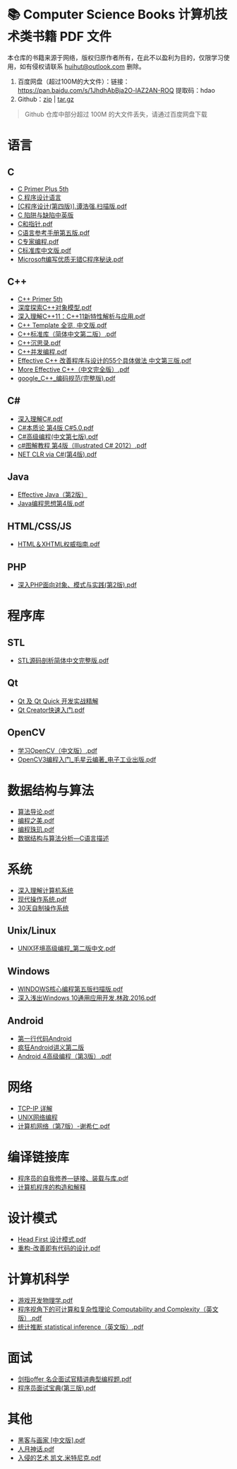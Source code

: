 # 📚 Computer Science Books 计算机技术类书籍 PDF 文件

本仓库的书籍来源于网络，版权归原作者所有，在此不以盈利为目的，仅限学习使用，如有侵权请联系 <huihut@outlook.com> 删除。

1. 百度网盘（超过100M的大文件）：链接：https://pan.baidu.com/s/1JhdhAbBja2O-lAZ2AN-ROQ 提取码：hdao     
3. Github：[zip](https://github.com/huihut/CS-Books/archive/1.1.zip) | [tar.gz](https://github.com/huihut/CS-Books/archive/1.1.tar.gz)

> Github 仓库中部分超过 100M 的大文件丢失，请通过百度网盘下载

# 语言

## C

* [C Primer Plus 5th](C%20Primer%20Plus%205th/)
* [C 程序设计语言](C%20程序设计语言/)
* [[C程序设计(第四版)].谭浩强.扫描版.pdf]([C程序设计(第四版)].谭浩强.扫描版.pdf)
* [C 陷阱与缺陷中英版](C%20陷阱与缺陷中英版/)
* [C和指针.pdf](C和指针.pdf)
* [C语言参考手册第五版.pdf](C语言参考手册第五版.pdf)
* [C专家编程.pdf](C专家编程.pdf)
* [C标准库中文版.pdf](C标准库中文版.pdf)
* [Microsoft编写优质无错C程序秘诀.pdf](Microsoft编写优质无错C程序秘诀.pdf)

## C++

* [C++ Primer 5th](C%2B%2B%20Primer%205th/)
* [深度探索C++对象模型.pdf](深度探索C%2B%2B对象模型.pdf)
* [深入理解C++11：C++11新特性解析与应用.pdf](深入理解C%2B%2B11：C%2B%2B11新特性解析与应用.pdf)
* [C++ Template 全览, 中文版.pdf](C%2B%2B%20Template%20全览,%20中文版.pdf)
* [C++标准库（简体中文第二版）.pdf](C%2B%2B标准库（简体中文第二版）.pdf)
* [C++沉思录.pdf](C%2B%2B沉思录.pdf)
* [C++并发编程.pdf](C%2B%2B并发编程.pdf)
* [Effective C++ 改善程序与设计的55个具体做法 中文第三版.pdf](Effective%20C%2B%2B%20改善程序与设计的55个具体做法%20中文第三版.pdf)
* [More Effective C++（中文完全版）.pdf](More%20Effective%20C%2B%2B（中文完全版）.pdf)
* [google_C++_编码规范(完整版).pdf](google_C%2B%2B_编码规范(完整版).pdf)

## C#

* [深入理解C#.pdf](深入理解C%23.pdf)
* [C#本质论 第4版 C#5.0.pdf](C%23本质论%20第4版%20C%235.0.pdf)
* [C#高级编程(中文第七版).pdf](C%23高级编程(中文第七版).pdf)
* [c#图解教程 第4版（Illustrated C# 2012）.pdf](c%23图解教程%20第4版（Illustrated%20C%23%202012）.pdf)
* [NET CLR via C#(第4版).pdf](NET%20CLR%20via%20C%23(第4版).pdf)

## Java

* [Effective Java（第2版）](Effective%20Java（第2版）/)
* [Java编程思想第4版.pdf](Java编程思想第4版.pdf)

## HTML/CSS/JS

* [HTML＆XHTML权威指南.pdf](HTML＆XHTML权威指南.pdf)

## PHP

* [深入PHP面向对象、模式与实践(第2版).pdf](深入PHP面向对象、模式与实践(第2版).pdf)

# 程序库

## STL

* [STL源码剖析简体中文完整版.pdf](STL源码剖析简体中文完整版.pdf)

## Qt

* [Qt 及 Qt Quick 开发实战精解](Qt%20及%20Qt%20Quick%20开发实战精解/)
* [Qt Creator快速入门.pdf](Qt%20Creator快速入门.pdf)

## OpenCV

* [学习OpenCV（中文版）.pdf](学习OpenCV（中文版）.pdf)
* [OpenCV3编程入门_毛星云编著_电子工业出版.pdf](OpenCV3编程入门_毛星云编著_电子工业出版.pdf)

# 数据结构与算法

* [算法导论.pdf](算法导论.pdf)
* [编程之美.pdf](编程之美.pdf)
* [编程珠玑.pdf](编程珠玑.pdf)
* [数据结构与算法分析—C语言描述](数据结构与算法分析—C语言描述/)

# 系统

* [深入理解计算机系统](深入理解计算机系统/)
* [现代操作系统.pdf](现代操作系统.pdf)
* [30天自制操作系统](30天自制操作系统/)

## Unix/Linux

* [UNIX环境高级编程_第二版中文.pdf](UNIX环境高级编程_第二版中文.pdf)

## Windows

* [WINDOWS核心编程第五版扫描版.pdf](WINDOWS核心编程第五版扫描版.pdf)
* [深入浅出Windows 10通用应用开发.林政.2016.pdf](深入浅出Windows%2010通用应用开发.林政.2016.pdf)

## Android

* [第一行代码Android](第一行代码Android/)
* [疯狂Android讲义第二版](疯狂Android讲义第二版/)
* [Android 4高级编程（第3版）.pdf](Android%204高级编程（第3版）.pdf)

# 网络

* [TCP-IP 详解](TCP-IP%20详解/)
* [UNIX网络编程](UNIX网络编程/)
* [计算机网络（第7版）-谢希仁.pdf](计算机网络（第7版）-谢希仁.pdf)

# 编译链接库

* [程序员的自我修养—链接、装载与库.pdf](程序员的自我修养—链接、装载与库.pdf)
* [计算机程序的构造和解释](计算机程序的构造和解释/)

# 设计模式

* [Head First 设计模式.pdf](Head%20First%20设计模式.pdf)
* [重构-改善即有代码的设计.pdf](重构-改善即有代码的设计.pdf)

# 计算机科学

* [游戏开发物理学.pdf](游戏开发物理学.pdf)
* [程序视角下的可计算和复杂性理论 Computability and Complexity（英文版）.pdf](程序视角下的可计算和复杂性理论%20Computability%20and%20Complexity（英文版）.pdf)
* [统计推断 statistical inference（英文版）.pdf](统计推断%20statistical%20inference（英文版）.pdf)

# 面试

* [剑指offer 名企面试官精讲典型编程题.pdf](剑指offer%20名企面试官精讲典型编程题.pdf)
* [程序员面试宝典(第三版).pdf](程序员面试宝典(第三版).pdf)

# 其他

* [黑客与画家 [中文版].pdf](黑客与画家%20[中文版].pdf)
* [人月神话.pdf](人月神话.pdf)
* [入侵的艺术 凯文.米特尼克.pdf](入侵的艺术%20凯文.米特尼克.pdf)